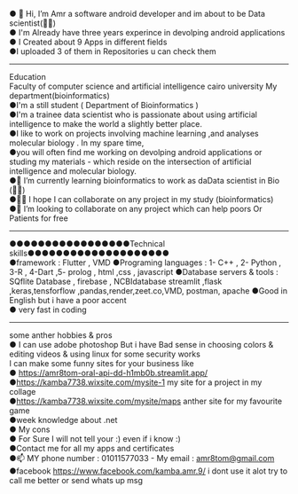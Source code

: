 ● 👋 Hi, I’m Amr a software android developer and im about to be Data scientist(👨‍💻)       
● I'm Already have three years experince in devolping android applications    
● I Created about 9 Apps in different fields	      
●I uploaded 3 of them in Repositories u can check them	      

_______________________

Education                                  
Faculty of computer science and artificial intelligence cairo university My department(bioinformatics)      
●I'm a still student ( Department of Bioinformatics )      
●I'm a trainee data scientist who is passionate about using artificial intelligence to make the world a slightly better place.    
●I like to work on projects involving machine learning ,and analyses molecular biology . In my spare time,      
●you will often find me working on devolping android applications or studing my materials - which reside on the intersection of artificial 
intelligence and molecular biology.        
●🌱 I’m currently learning bioinformatics to work as daData scientist in Bio (👨‍💻)      
●👀👀 I hope I can collaborate on any project in my study (bioinformatics)      
●💞️ I’m looking to collaborate on any project which can help poors Or Patients for free    
______________
●●●●●●●●●●●●●●●●●Technical skills●●●●●●●●●●●●●●●●●●●●        
●framework : Flutter , VMD
●Programing languages : 1- C++ , 2- Python , 3-R , 4-Dart ,5- prolog , html ,css , javascript
●Database servers & tools : SQflite Database , firebase , NCBIdatabase streamlit ,flask ,keras,tensforflow 
,pandas,render,zeet.co,VMD, postman, apache
●Good in English but i have a poor accent          
● very fast in coding        
____________________________
some anther hobbies & pros            
● I can use adobe photoshop But i have Bad sense in choosing colors & editing videos & using linux for some security works    
I can make some funny sites for your business like          
● https://amr8tom-oral-api-dd-h1mb0b.streamlit.app/      
●https://kamba7738.wixsite.com/mysite-1 my site for a project in my collage      
●https://kamba7738.wixsite.com/mysite/maps anther site for my favourite game       
●week knowledge about .net      
● My cons          
● For Sure I will not tell your :) even if i know :)          
●Contact me for all my apps and certificates              
●📫 MY phone number : 01011577033 - My email : amr8tom@gmail.com                  
●facebook https://www.facebook.com/kamba.amr.9/ i dont use it alot try to call me better or send whats up msg            
